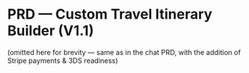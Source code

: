 # PRD — Custom Travel Itinerary Builder (V1.1)

(omitted here for brevity — same as in the chat PRD, with the addition of Stripe payments & 3DS readiness)
